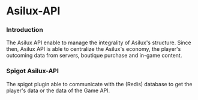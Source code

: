 # Asilux-API

### Introduction
The Asilux API enable to manage the integrality of Asilux's structure. Since then, Asilux API is able to centralize the Asilux's economy, the player's outcoming data from servers, boutique purchase and in-game content.

### Spigot Asilux-API
The spigot plugin able to communicate with the (Redis) database to get the player's data or the data of the Game API.
